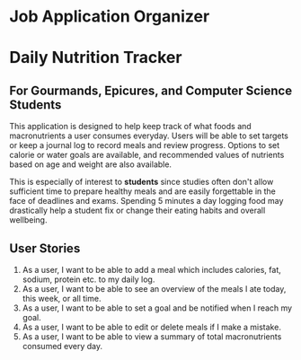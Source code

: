 # Job Application Organizer

# Daily Nutrition Tracker
## For Gourmands, Epicures, and Computer Science Students

This application is designed to help keep track of what foods and macronutrients a user consumes everyday. Users will be able to set targets or keep a journal log to record meals and review progress. Options to set calorie or water goals are available, and recommended values of nutrients based on age and weight are also available. 

This is especially of interest to **students** since studies often don't allow sufficient time to prepare healthy meals and are easily forgettable in the face of deadlines and exams. Spending 5 minutes a day logging food may drastically help a student fix or change their eating habits and overall wellbeing. 


## User Stories 

1. As a user, I want to be able to add a meal which includes calories, fat, sodium, protein etc. to my daily log.  
2. As a user, I want to be able to see an overview of the meals I ate today, this week, or all time. 
3. As a user, I want to be able to set a goal and be notified when I reach my goal.
4. As a user, I want to be able to edit or delete meals if I make a mistake. 
5. As a user, I want to be able to view a summary of total macronutrients consumed every day.




 